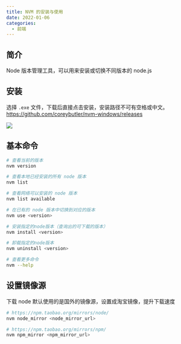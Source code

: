 ```yaml
---
title: NVM 的安装与使用
date: 2022-01-06
categories: 
  - 前端
---
```


## 简介

Node 版本管理工具，可以用来安装或切换不同版本的 node.js

## 安装

选择 `.exe` 文件，下载后直接点击安装，安装路径不可有空格或中文。
<https://github.com/coreybutler/nvm-windows/releases>

![](https://image.luckyzh.cn/images/nvm_1.webp)

## 基本命令

```bash
# 查看当前的版本
nvm version

# 查看本地已经安装的所有 node 版本
nvm list

# 查看网络可以安装的 node 版本
nvm list available

# 在已有的 node 版本中切换到对应的版本
nvm use <version>

# 安装指定的node版本（查询出的可下载的版本）
nvm install <version>

# 卸载指定的node版本
nvm uninstall <version>

# 查看更多命令
nvm --help
```

## 设置镜像源

下载 node 默认使用的是国外的镜像源，设置成淘宝镜像，提升下载速度

```bash
# https://npm.taobao.org/mirrors/node/
nvm node_mirror <node_mirror_url>

# https://npm.taobao.org/mirrors/npm/
nvm npm_mirror <npm_mirror_url>
```
